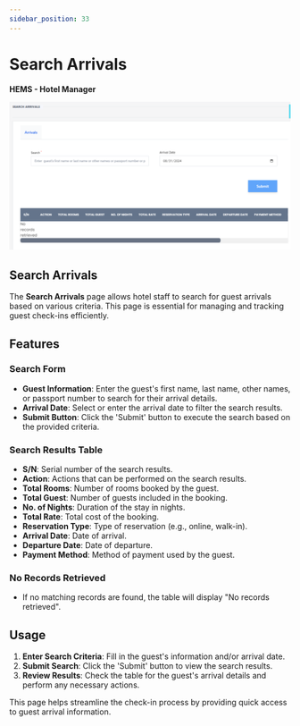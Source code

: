 ```yaml
---
sidebar_position: 33
---
```


# Search Arrivals

**HEMS - Hotel Manager**

![HEMS Registration](../../static/img/searcharrivals.png "HEMS Registration")

## Search Arrivals

The **Search Arrivals** page allows hotel staff to search for guest arrivals based on various criteria. This page is essential for managing and tracking guest check-ins efficiently.

## Features

### Search Form
- **Guest Information**: Enter the guest's first name, last name, other names, or passport number to search for their arrival details.
- **Arrival Date**: Select or enter the arrival date to filter the search results.
- **Submit Button**: Click the 'Submit' button to execute the search based on the provided criteria.

### Search Results Table
- **S/N**: Serial number of the search results.
- **Action**: Actions that can be performed on the search results.
- **Total Rooms**: Number of rooms booked by the guest.
- **Total Guest**: Number of guests included in the booking.
- **No. of Nights**: Duration of the stay in nights.
- **Total Rate**: Total cost of the booking.
- **Reservation Type**: Type of reservation (e.g., online, walk-in).
- **Arrival Date**: Date of arrival.
- **Departure Date**: Date of departure.
- **Payment Method**: Method of payment used by the guest.

### No Records Retrieved
- If no matching records are found, the table will display "No records retrieved".

## Usage
1. **Enter Search Criteria**: Fill in the guest's information and/or arrival date.
2. **Submit Search**: Click the 'Submit' button to view the search results.
3. **Review Results**: Check the table for the guest's arrival details and perform any necessary actions.

This page helps streamline the check-in process by providing quick access to guest arrival information.
